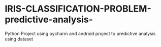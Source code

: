 # IRIS-CLASSIFICATION-PROBLEM-predictive-analysis-
Python Project using pycharm and android project to predictive analysis using dataset
